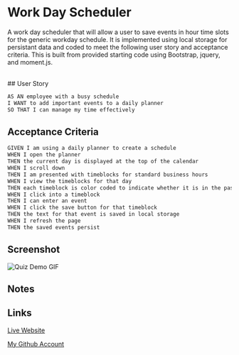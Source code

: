# Work Day Scheduler

A work day scheduler that will allow a user to save events in hour time slots for the generic workday schedule. It is implemented using 
local storage for persistant data and coded to meet the following user story and acceptance criteria. This is built from provided starting
code using Bootstrap, jquery, and moment.js.

<br/>
## User Story

```md
AS AN employee with a busy schedule
I WANT to add important events to a daily planner
SO THAT I can manage my time effectively
```


## Acceptance Criteria

```md
GIVEN I am using a daily planner to create a schedule
WHEN I open the planner
THEN the current day is displayed at the top of the calendar
WHEN I scroll down
THEN I am presented with timeblocks for standard business hours
WHEN I view the timeblocks for that day
THEN each timeblock is color coded to indicate whether it is in the past, present, or future
WHEN I click into a timeblock
THEN I can enter an event
WHEN I click the save button for that timeblock
THEN the text for that event is saved in local storage
WHEN I refresh the page
THEN the saved events persist
```


## Screenshot

![Quiz Demo GIF](./assets/demo_images/demo.gif)

## Notes

## Links

[Live Website](https://mattyd96.github.io/work-day-scheduler/)  

[My Github Account](https://github.com/mattyd96)